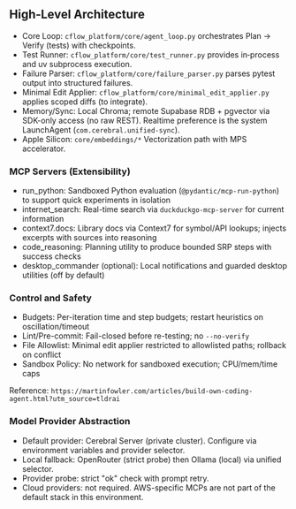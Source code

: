 ## High‑Level Architecture

- Core Loop: `cflow_platform/core/agent_loop.py` orchestrates Plan → Verify (tests) with checkpoints.
- Test Runner: `cflow_platform/core/test_runner.py` provides in‑process and uv subprocess execution.
- Failure Parser: `cflow_platform/core/failure_parser.py` parses pytest output into structured failures.
- Minimal Edit Applier: `cflow_platform/core/minimal_edit_applier.py` applies scoped diffs (to integrate).
- Memory/Sync: Local Chroma; remote Supabase RDB + pgvector via SDK-only access (no raw REST). Realtime preference is the system LaunchAgent (`com.cerebral.unified-sync`).
- Apple Silicon: `core/embeddings/*` Vectorization path with MPS accelerator.

### MCP Servers (Extensibility)

- run_python: Sandboxed Python evaluation (`@pydantic/mcp-run-python`) to support quick experiments in isolation
- internet_search: Real-time search via `duckduckgo-mcp-server` for current information
- context7.docs: Library docs via Context7 for symbol/API lookups; injects excerpts with sources into reasoning
- code_reasoning: Planning utility to produce bounded SRP steps with success checks
- desktop_commander (optional): Local notifications and guarded desktop utilities (off by default)

### Control and Safety

- Budgets: Per-iteration time and step budgets; restart heuristics on oscillation/timeout
- Lint/Pre-commit: Fail-closed before re-testing; no `--no-verify`
- File Allowlist: Minimal edit applier restricted to allowlisted paths; rollback on conflict
- Sandbox Policy: No network for sandboxed execution; CPU/mem/time caps

Reference: `https://martinfowler.com/articles/build-own-coding-agent.html?utm_source=tldrai`

### Model Provider Abstraction

- Default provider: Cerebral Server (private cluster). Configure via environment variables and provider selector.
- Local fallback: OpenRouter (strict probe) then Ollama (local) via unified selector.
- Provider probe: strict "ok" check with prompt retry.
- Cloud providers: not required. AWS-specific MCPs are not part of the default stack in this environment.

